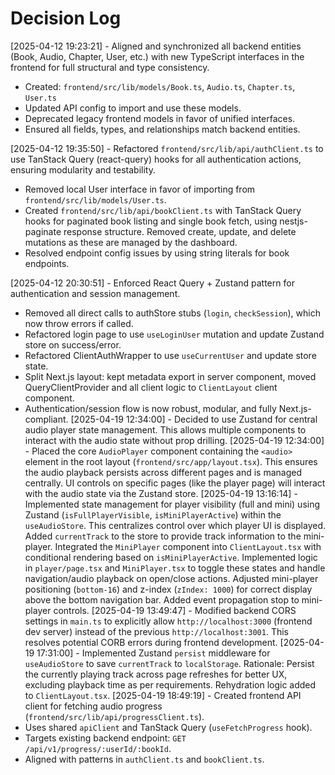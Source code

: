 # Decision Log

[2025-04-12 19:23:21] - Aligned and synchronized all backend entities (Book, Audio, Chapter, User, etc.) with new TypeScript interfaces in the frontend for full structural and type consistency.  
- Created: `frontend/src/lib/models/Book.ts`, `Audio.ts`, `Chapter.ts`, `User.ts`
- Updated API config to import and use these models.
- Deprecated legacy frontend models in favor of unified interfaces.
- Ensured all fields, types, and relationships match backend entities.

[2025-04-12 19:35:50] - Refactored `frontend/src/lib/api/authClient.ts` to use TanStack Query (react-query) hooks for all authentication actions, ensuring modularity and testability.
- Removed local User interface in favor of importing from `frontend/src/lib/models/User.ts`.
- Created `frontend/src/lib/api/bookClient.ts` with TanStack Query hooks for paginated book listing and single book fetch, using nestjs-paginate response structure. Removed create, update, and delete mutations as these are managed by the dashboard.
- Resolved endpoint config issues by using string literals for book endpoints.

[2025-04-12 20:30:51] - Enforced React Query + Zustand pattern for authentication and session management.
- Removed all direct calls to authStore stubs (`login`, `checkSession`), which now throw errors if called.
- Refactored login page to use `useLoginUser` mutation and update Zustand store on success/error.
- Refactored ClientAuthWrapper to use `useCurrentUser` and update store state.
- Split Next.js layout: kept metadata export in server component, moved QueryClientProvider and all client logic to `ClientLayout` client component.
- Authentication/session flow is now robust, modular, and fully Next.js-compliant.
[2025-04-19 12:34:00] - Decided to use Zustand for central audio player state management. This allows multiple components to interact with the audio state without prop drilling.
[2025-04-19 12:34:00] - Placed the core `AudioPlayer` component containing the `<audio>` element in the root layout (`frontend/src/app/layout.tsx`). This ensures the audio playback persists across different pages and is managed centrally. UI controls on specific pages (like the player page) will interact with the audio state via the Zustand store.
[2025-04-19 13:16:14] - Implemented state management for player visibility (full and mini) using Zustand (`isFullPlayerVisible`, `isMiniPlayerActive`) within the `useAudioStore`. This centralizes control over which player UI is displayed. Added `currentTrack` to the store to provide track information to the mini-player. Integrated the `MiniPlayer` component into `ClientLayout.tsx` with conditional rendering based on `isMiniPlayerActive`. Implemented logic in `player/page.tsx` and `MiniPlayer.tsx` to toggle these states and handle navigation/audio playback on open/close actions. Adjusted mini-player positioning (`bottom-16`) and z-index (`zIndex: 1000`) for correct display above the bottom navigation bar. Added event propagation stop to mini-player controls.
[2025-04-19 13:49:47] - Modified backend CORS settings in `main.ts` to explicitly allow `http://localhost:3000` (frontend dev server) instead of the previous `http://localhost:3001`. This resolves potential CORB errors during frontend development.
[2025-04-19 17:31:00] - Implemented Zustand `persist` middleware for `useAudioStore` to save `currentTrack` to `localStorage`. Rationale: Persist the currently playing track across page refreshes for better UX, excluding playback time as per requirements. Rehydration logic added to `ClientLayout.tsx`.
[2025-04-19 18:49:19] - Created frontend API client for fetching audio progress (`frontend/src/lib/api/progressClient.ts`).
- Uses shared `apiClient` and TanStack Query (`useFetchProgress` hook).
- Targets existing backend endpoint: `GET /api/v1/progress/:userId/:bookId`.
- Aligned with patterns in `authClient.ts` and `bookClient.ts`.